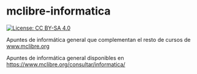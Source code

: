 # mclibre-informatica

[![License: CC BY-SA 4.0](https://img.shields.io/badge/License-CC%20BY--SA%204.0-lightgrey.svg)](https://creativecommons.org/licenses/by-sa/4.0/deed.es)

Apuntes de informática general que complementan el resto de cursos de www.mclibre.org

Apuntes de informática general disponibles en https://www.mclibre.org/consultar/informatica/
